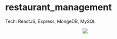 # restaurant_management
Tech: ReactJS, Express, MongeDB, MySQL
<!-- <div align='center'>
  <img src='https://github.com/eyoco/restaurant_management/blob/main/pic1.png'>
</div> -->
<div align='center'>
  <img src='https://github.com/eyoco/restaurant_management/blob/main/pic2.png'>
</div>
